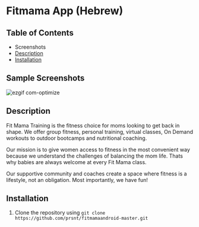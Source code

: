 # Fitmama App (Hebrew)

## Table of Contents
- Screenshots
- [Description](#description)
- [Installation](#installation)
  
## Sample Screenshots
![ezgif com-optimize](https://github.com/prsnt/fitmamaandroid-master/assets/20899231/52929f04-eb1b-4777-b43c-55f76f0dba34)


## Description
Fit Mama Training is the fitness choice for moms looking to get back in shape.  We offer group fitness, personal training, virtual classes, On Demand workouts to outdoor bootcamps and nutritional coaching. 

Our mission is to give women access to fitness in the most convenient way because we understand the challenges of balancing the mom life.   Thats why babies are always welcome at every Fit Mama class.

Our supportive community and coaches create a space where fitness is a lifestyle, not an obligation.  Most importantly, we have fun!

## Installation
1. Clone the repository using `git clone https://github.com/prsnt/fitmamaandroid-master.git`

